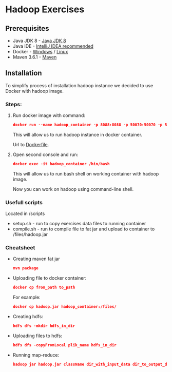 # Hadoop Exercises

## Prerequisites

- Java JDK 8 - [Java JDK 8](https://www.oracle.com/technetwork/java/javase/downloads/jdk8-downloads-2133151.html)
- Java IDE - [IntelliJ IDEA recommended](https://www.jetbrains.com/idea/)
- Docker - [Windows](https://docs.docker.com/toolbox/toolbox_install_windows/) / [Linux](https://docs.docker.com/install/linux/docker-ce/ubuntu/)
- Maven 3.6.1 - [Maven](https://maven.apache.org/download.cgi)
 
## Installation

To simplify process of installation hadoop instance we decided to use Docker with hadoop image.

### Steps:
1. Run docker image with command:
    ```json
    docker run --name hadoop_container -p 8088:8088 -p 50070:50070 -p 50075:50075 harisekhon/hadoop
    ```
    This will allow us to run hadoop instance in docker container.
    
    Url to [Dockerfile](https://hub.docker.com/r/harisekhon/hadoop/dockerfile).

2. Open second console and run:
    ```json
    docker exec -it hadoop_container /bin/bash
    ```
    This will allow us to run bash shell on working container with hadoop image.

    Now you can work on hadoop using command-line shell.

### Usefull scripts
Located in /scripts

- setup.sh - run to copy exercises data files to running container
- compile.sh - run to compile file to fat jar and upload to container to /files/hadoop.jar

### Cheatsheet
- Creating maven fat jar
    ```json
    mvn package
    ```

- Uploading file to docker container:
    ```json
    docker cp from_path to_path
    ```
    For example:
    ```json
    docker cp hadoop.jar hadoop_container:/files/
    ```

- Creating hdfs:
    ```json
    hdfs dfs -mkdir hdfs_in_dir
    ```

- Uploading files to hdfs:
    ```json
    hdfs dfs -copyFromLocal plik_name hdfs_in_dir
    ```

- Running map-reduce:
    ```json
    hadoop jar hadoop.jar className dir_with_input_data dir_to_output_data
    ```
